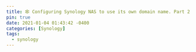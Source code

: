 ```yaml
---
title: 🕸 Configuring Synology NAS to use its own domain name. Part 2
pin: true
date: 2021-01-04 01:43:42 -0400
categories: [Synology]
tags:
  - synology
---
```

